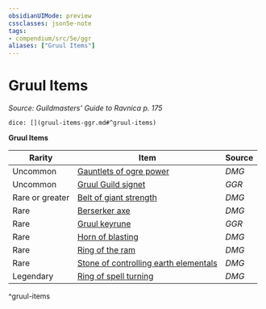 ```yaml
---
obsidianUIMode: preview
cssclasses: json5e-note
tags:
- compendium/src/5e/ggr
aliases: ["Gruul Items"]
---
```

# Gruul Items
*Source: Guildmasters' Guide to Ravnica p. 175* 

`dice: [](gruul-items-ggr.md#^gruul-items)`

**Gruul Items**

| Rarity | Item | Source |
|--------|------|--------|
| Uncommon | [Gauntlets of ogre power](gauntlets-of-ogre-power.md) | *DMG* |
| Uncommon | [Gruul Guild signet](gruul-guild-signet-ggr.md) | *GGR* |
| Rare or greater | [Belt of giant strength](belt-of-giant-strength.md) | *DMG* |
| Rare | [Berserker axe](berserker-axe.md) | *DMG* |
| Rare | [Gruul keyrune](gruul-keyrune-ggr.md) | *GGR* |
| Rare | [Horn of blasting](horn-of-blasting.md) | *DMG* |
| Rare | [Ring of the ram](ring-of-the-ram.md) | *DMG* |
| Rare | [Stone of controlling earth elementals](stone-of-controlling-earth-elementals.md) | *DMG* |
| Legendary | [Ring of spell turning](ring-of-spell-turning.md) | *DMG* |
^gruul-items